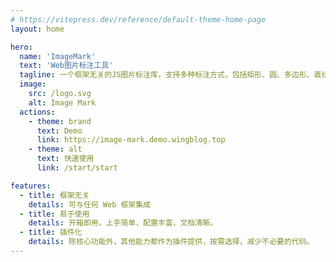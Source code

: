 ```yaml
---
# https://vitepress.dev/reference/default-theme-home-page
layout: home

hero:
  name: 'ImageMark'
  text: 'Web图片标注工具'
  tagline: 一个框架无关的JS图片标注库，支持多种标注方式，包括矩形、圆、多边形、直线、图片、Path等
  image:
    src: /logo.svg
    alt: Image Mark
  actions:
    - theme: brand
      text: Demo
      link: https://image-mark.demo.wingblog.top
    - theme: alt
      text: 快速使用
      link: /start/start

features:
  - title: 框架无关
    details: 可与任何 Web 框架集成
  - title: 易于使用
    details: 开箱即用，上手简单，配置丰富，文档清晰。
  - title: 插件化
    details: 除核心功能外，其他能力都作为插件提供，按需选择，减少不必要的代码。
---
```

